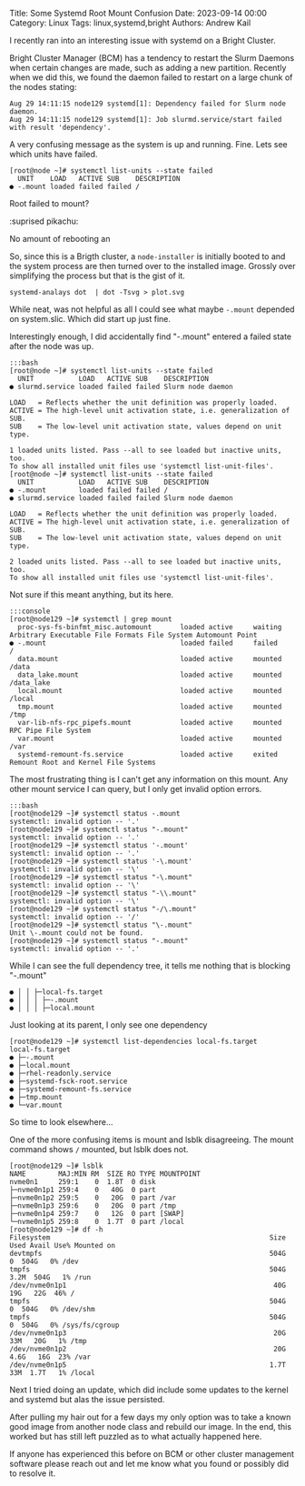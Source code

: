 Title: Some Systemd Root Mount Confusion
Date: 2023-09-14 00:00
Category: Linux
Tags: linux,systemd,bright
Authors: Andrew Kail

I recently ran into an interesting issue with systemd on a Bright Cluster. 

Bright Cluster Manager (BCM) has a tendency to restart the Slurm Daemons when
certain changes are made, such as adding a new partition.  Recently when we did this,
we found the daemon failed to restart on a large chunk of the nodes stating:

    Aug 29 14:11:15 node129 systemd[1]: Dependency failed for Slurm node daemon.
    Aug 29 14:11:15 node129 systemd[1]: Job slurmd.service/start failed with result 'dependency'.

A very confusing message as the system is up and running.  Fine.  Lets see which units have failed.

    [root@node ~]# systemctl list-units --state failed
      UNIT    LOAD   ACTIVE SUB    DESCRIPTION
    ● -.mount loaded failed failed /

Root failed to mount?

:suprised pikachu:

No amount of rebooting an

So, since this is a Brigth cluster, a `node-installer` is initially booted to and the system process are then turned over to the installed image.  Grossly over simplifying the process but that is the gist of it.  

    systemd-analays dot  | dot -Tsvg > plot.svg

While neat, was not helpful as all I could see what maybe `-.mount` depended on system.slic.  Which did start up just fine.


Interestingly enough, I did accidentally find "-.mount" entered a failed state after the node was up.

    :::bash
    [root@node ~]# systemctl list-units --state failed
      UNIT           LOAD   ACTIVE SUB    DESCRIPTION
    ● slurmd.service loaded failed failed Slurm node daemon

    LOAD   = Reflects whether the unit definition was properly loaded.
    ACTIVE = The high-level unit activation state, i.e. generalization of SUB.
    SUB    = The low-level unit activation state, values depend on unit type.

    1 loaded units listed. Pass --all to see loaded but inactive units, too.
    To show all installed unit files use 'systemctl list-unit-files'.
    [root@node ~]# systemctl list-units --state failed
      UNIT           LOAD   ACTIVE SUB    DESCRIPTION
    ● -.mount        loaded failed failed /
    ● slurmd.service loaded failed failed Slurm node daemon

    LOAD   = Reflects whether the unit definition was properly loaded.
    ACTIVE = The high-level unit activation state, i.e. generalization of SUB.
    SUB    = The low-level unit activation state, values depend on unit type.

    2 loaded units listed. Pass --all to see loaded but inactive units, too.
    To show all installed unit files use 'systemctl list-unit-files'.

Not sure if this meant anything, but its here.

    :::console
    [root@node129 ~]# systemctl | grep mount
      proc-sys-fs-binfmt_misc.automount       loaded active     waiting      Arbitrary Executable File Formats File System Automount Point
    ● -.mount                                 loaded failed     failed       /
      data.mount                              loaded active     mounted      /data
      data_lake.mount                         loaded active     mounted      /data_lake
      local.mount                             loaded active     mounted      /local
      tmp.mount                               loaded active     mounted      /tmp
      var-lib-nfs-rpc_pipefs.mount            loaded active     mounted      RPC Pipe File System
      var.mount                               loaded active     mounted      /var
      systemd-remount-fs.service              loaded active     exited       Remount Root and Kernel File Systems


The most frustrating thing is I can't get any information on this mount.  Any other mount service I can query, but I only get invalid option errors.

    :::bash
    [root@node129 ~]# systemctl status -.mount
    systemctl: invalid option -- '.'
    [root@node129 ~]# systemctl status "-.mount"
    systemctl: invalid option -- '.'
    [root@node129 ~]# systemctl status '-.mount'
    systemctl: invalid option -- '.'
    [root@node129 ~]# systemctl status '-\.mount'
    systemctl: invalid option -- '\'
    [root@node129 ~]# systemctl status "-\.mount"
    systemctl: invalid option -- '\'
    [root@node129 ~]# systemctl status "-\\.mount"
    systemctl: invalid option -- '\'
    [root@node129 ~]# systemctl status "-/\.mount"
    systemctl: invalid option -- '/'
    [root@node129 ~]# systemctl status "\-.mount"
    Unit \-.mount could not be found.
    [root@node129 ~]# systemctl status "-.mount"
    systemctl: invalid option -- '.'


While I can see the full dependency tree, it tells me nothing that is blocking "-.mount"

    ● │ │ ├─local-fs.target
    ● │ │ │ ├─-.mount
    ● │ │ │ ├─local.mount

Just looking at its parent, I only see one dependency

    [root@node129 ~]# systemctl list-dependencies local-fs.target
    local-fs.target
    ● ├─-.mount
    ● ├─local.mount
    ● ├─rhel-readonly.service
    ● ├─systemd-fsck-root.service
    ● ├─systemd-remount-fs.service
    ● ├─tmp.mount
    ● └─var.mount


So time to look elsewhere...

One of the more confusing items is mount and lsblk disagreeing.  The mount command shows `/` mounted, but lsblk does not.

    [root@node129 ~]# lsblk
    NAME        MAJ:MIN RM  SIZE RO TYPE MOUNTPOINT
    nvme0n1     259:1    0  1.8T  0 disk
    ├─nvme0n1p1 259:4    0   40G  0 part
    ├─nvme0n1p2 259:5    0   20G  0 part /var
    ├─nvme0n1p3 259:6    0   20G  0 part /tmp
    ├─nvme0n1p4 259:7    0   12G  0 part [SWAP]
    └─nvme0n1p5 259:8    0  1.7T  0 part /local
    [root@node129 ~]# df -h
    Filesystem                                                      Size  Used Avail Use% Mounted on
    devtmpfs                                                        504G     0  504G   0% /dev
    tmpfs                                                           504G  3.2M  504G   1% /run
    /dev/nvme0n1p1                                                   40G   19G   22G  46% /
    tmpfs                                                           504G     0  504G   0% /dev/shm
    tmpfs                                                           504G     0  504G   0% /sys/fs/cgroup
    /dev/nvme0n1p3                                                   20G   33M   20G   1% /tmp
    /dev/nvme0n1p2                                                   20G  4.6G   16G  23% /var
    /dev/nvme0n1p5                                                  1.7T   33M  1.7T   1% /local


Next I tried doing an update, which did include some updates to the kernel and systemd but alas the issue persisted.

After pulling my hair out for a few days my only option was to take a known good image from another node class
and rebuild our image.  In the end, this worked but has still left puzzled as to what actually happened here.

If anyone has experienced this before on BCM or other cluster management software please reach out and let me
know what you found or possibly did to resolve it.
